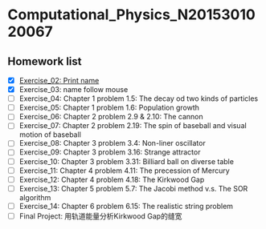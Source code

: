 # Computational_Physics_N2015301020067
## Homework list
- [x] [Exercise_02: Print name](https://github.com/HollandChen/Computational_Physics_N2015301020067/blob/master/print%20name)
- [x] Exercise_03: name follow mouse
- [ ] Exercise_04: Chapter 1 problem 1.5: The decay od two kinds of particles
- [ ] Exercise_05: Chapter 1 problem 1.6: Population growth
- [ ] Exercise_06: Chapter 2 problem 2.9 & 2.10: The cannon
- [ ] Exercise_07: Chapter 2 problem 2.19: The spin of baseball and visual motion of baseball
- [ ] Exercise_08: Chapter 3 problem 3.4: Non-liner oscillator
- [ ] Exercise_09: Chapter 3 problem 3.16: Strange attractor
- [ ] Exercise_10: Chapter 3 problem 3.31: Billiard ball on diverse table
- [ ] Exercise_11: Chapter 4 problem 4.11: The precession of Mercury
- [ ] Exercise_12: Chapter 4 problem 4.18: The Kirkwood Gap
- [ ] Exercise_13: Chapter 5 problem 5.7: The Jacobi method v.s. The SOR algorithm
- [ ] Exercise_14: Chapter 6 problem 6.15: The realistic string problem
- [ ] Final Project: 用轨道能量分析Kirkwood Gap的缝宽

